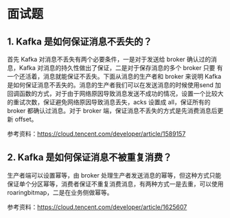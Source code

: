 # 面试题
## 1. Kafka 是如何保证消息不丢失的？
首先 Kafka 对消息不丢失有两个必要条件，一是对于发送给 broker 确认过的消息，Kafka 对消息的持久性做出了保证，二是对于保存消息的多个 broker 只要
有一个还活着，消息就能保证不丢失。下面从消息的生产者和 broker 来说明 Kafka 是如何保证消息不丢失的。消息的生产者我们可以在发送消息的时候使用send
加回调函数的方式，对于由于网络原因导致消息发送不成功的情况，设置一个比较大的重试次数，保证避免网络原因导致消息丢失，acks 设置成 all，保证所有的broker
都确认过消息。对于 broker 端，保证消息不丢失的方式是先消费消息后更新 offset。

参考资料：https://cloud.tencent.com/developer/article/1589157

## 2. Kafka 是如何保证消息不被重复消费？
生产者端可以设置幂等，由 broker 处理生产者发送消息的幂等，但这种方式只能保证单个分区幂等，消费者保证不重复消费消息，有两种方式一是去重，可以使用
roaringbitmap，二是在业务侧做幂等。

参考资料：https://cloud.tencent.com/developer/article/1625607
